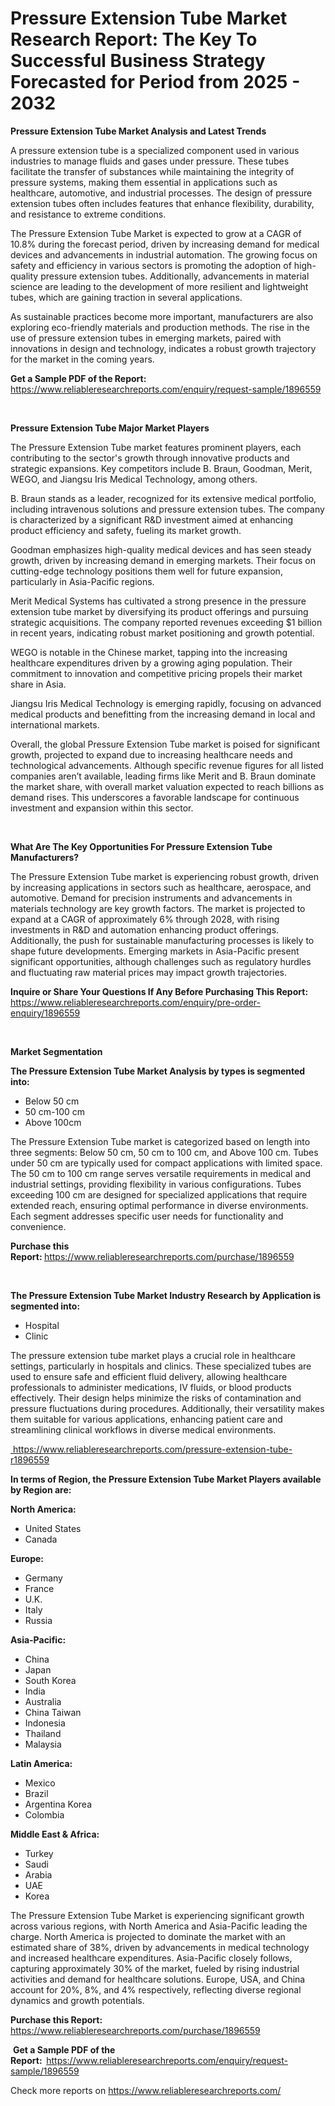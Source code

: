 <p><h1>Pressure Extension Tube Market Research Report: The Key To Successful Business Strategy Forecasted for Period from 2025 - 2032</h1></p><p><strong>Pressure Extension Tube Market Analysis and Latest Trends</strong></p>
<p><p>A pressure extension tube is a specialized component used in various industries to manage fluids and gases under pressure. These tubes facilitate the transfer of substances while maintaining the integrity of pressure systems, making them essential in applications such as healthcare, automotive, and industrial processes. The design of pressure extension tubes often includes features that enhance flexibility, durability, and resistance to extreme conditions.</p><p>The Pressure Extension Tube Market is expected to grow at a CAGR of 10.8% during the forecast period, driven by increasing demand for medical devices and advancements in industrial automation. The growing focus on safety and efficiency in various sectors is promoting the adoption of high-quality pressure extension tubes. Additionally, advancements in material science are leading to the development of more resilient and lightweight tubes, which are gaining traction in several applications.</p><p>As sustainable practices become more important, manufacturers are also exploring eco-friendly materials and production methods. The rise in the use of pressure extension tubes in emerging markets, paired with innovations in design and technology, indicates a robust growth trajectory for the market in the coming years.</p></p>
<p><strong>Get a Sample PDF of the Report:&nbsp;</strong> <a href="https://www.reliableresearchreports.com/enquiry/request-sample/1896559?utm_campaign=3067&utm_medium=2&utm_source=Github&utm_content=ia&utm_term=05032025&utm_id=pressure-extension-tube">https://www.reliableresearchreports.com/enquiry/request-sample/1896559</a></p>
<p>&nbsp;</p>
<p><strong>Pressure Extension Tube Major Market Players</strong></p>
<p><p>The Pressure Extension Tube market features prominent players, each contributing to the sector's growth through innovative products and strategic expansions. Key competitors include B. Braun, Goodman, Merit, WEGO, and Jiangsu Iris Medical Technology, among others.</p><p>B. Braun stands as a leader, recognized for its extensive medical portfolio, including intravenous solutions and pressure extension tubes. The company is characterized by a significant R&D investment aimed at enhancing product efficiency and safety, fueling its market growth.</p><p>Goodman emphasizes high-quality medical devices and has seen steady growth, driven by increasing demand in emerging markets. Their focus on cutting-edge technology positions them well for future expansion, particularly in Asia-Pacific regions.</p><p>Merit Medical Systems has cultivated a strong presence in the pressure extension tube market by diversifying its product offerings and pursuing strategic acquisitions. The company reported revenues exceeding $1 billion in recent years, indicating robust market positioning and growth potential.</p><p>WEGO is notable in the Chinese market, tapping into the increasing healthcare expenditures driven by a growing aging population. Their commitment to innovation and competitive pricing propels their market share in Asia.</p><p>Jiangsu Iris Medical Technology is emerging rapidly, focusing on advanced medical products and benefitting from the increasing demand in local and international markets.</p><p>Overall, the global Pressure Extension Tube market is poised for significant growth, projected to expand due to increasing healthcare needs and technological advancements. Although specific revenue figures for all listed companies aren’t available, leading firms like Merit and B. Braun dominate the market share, with overall market valuation expected to reach billions as demand rises. This underscores a favorable landscape for continuous investment and expansion within this sector.</p></p>
<p>&nbsp;</p>
<p><strong>What Are The Key Opportunities For Pressure Extension Tube Manufacturers?</strong></p>
<p><p>The Pressure Extension Tube market is experiencing robust growth, driven by increasing applications in sectors such as healthcare, aerospace, and automotive. Demand for precision instruments and advancements in materials technology are key growth factors. The market is projected to expand at a CAGR of approximately 6% through 2028, with rising investments in R&D and automation enhancing product offerings. Additionally, the push for sustainable manufacturing processes is likely to shape future developments. Emerging markets in Asia-Pacific present significant opportunities, although challenges such as regulatory hurdles and fluctuating raw material prices may impact growth trajectories.</p></p>
<p><strong>Inquire or Share Your Questions If Any Before Purchasing This Report:</strong> <a href="https://www.reliableresearchreports.com/enquiry/pre-order-enquiry/1896559?utm_campaign=3067&utm_medium=2&utm_source=Github&utm_content=ia&utm_term=05032025&utm_id=pressure-extension-tube">https://www.reliableresearchreports.com/enquiry/pre-order-enquiry/1896559</a></p>
<p>&nbsp;</p>
<p><strong>Market Segmentation</strong></p>
<p><strong>The Pressure Extension Tube Market Analysis by types is segmented into:</strong></p>
<p><ul><li>Below 50 cm</li><li>50 cm-100 cm</li><li>Above 100cm</li></ul></p>
<p><p>The Pressure Extension Tube market is categorized based on length into three segments: Below 50 cm, 50 cm to 100 cm, and Above 100 cm. Tubes under 50 cm are typically used for compact applications with limited space. The 50 cm to 100 cm range serves versatile requirements in medical and industrial settings, providing flexibility in various configurations. Tubes exceeding 100 cm are designed for specialized applications that require extended reach, ensuring optimal performance in diverse environments. Each segment addresses specific user needs for functionality and convenience.</p></p>
<p><strong>Purchase this Report:&nbsp;</strong><a href="https://www.reliableresearchreports.com/purchase/1896559?utm_campaign=3067&utm_medium=2&utm_source=Github&utm_content=ia&utm_term=05032025&utm_id=pressure-extension-tube">https://www.reliableresearchreports.com/purchase/1896559</a></p>
<p>&nbsp;</p>
<p><strong>The Pressure Extension Tube Market Industry Research by Application is segmented into:</strong></p>
<p><ul><li>Hospital</li><li>Clinic</li></ul></p>
<p><p>The pressure extension tube market plays a crucial role in healthcare settings, particularly in hospitals and clinics. These specialized tubes are used to ensure safe and efficient fluid delivery, allowing healthcare professionals to administer medications, IV fluids, or blood products effectively. Their design helps minimize the risks of contamination and pressure fluctuations during procedures. Additionally, their versatility makes them suitable for various applications, enhancing patient care and streamlining clinical workflows in diverse medical environments.</p></p>
<p><a href="https://www.reliableresearchreports.com/pressure-extension-tube-r1896559?utm_campaign=3067&utm_medium=2&utm_source=Github&utm_content=ia&utm_term=05032025&utm_id=pressure-extension-tube">&nbsp;https://www.reliableresearchreports.com/pressure-extension-tube-r1896559</a></p>
<p><strong>In terms of Region, the Pressure Extension Tube Market Players available by Region are:</strong></p>
<p>
    <p> <strong> North America: </strong>
        <ul>
            <li>United States</li>
            <li>Canada</li>
        </ul>
        </p> 
    <p> <strong> Europe: </strong>
        <ul>
            <li>Germany</li>
            <li>France</li>
            <li>U.K.</li>
            <li>Italy</li>
            <li>Russia</li>
        </ul>
        </p> 
    <p> <strong> Asia-Pacific: </strong>
        <ul>
            <li>China</li>
            <li>Japan</li>
            <li>South Korea</li>
            <li>India</li>
            <li>Australia</li>
            <li>China Taiwan</li>
            <li>Indonesia</li>
            <li>Thailand</li>
            <li>Malaysia</li>
        </ul>
        </p> 
    <p> <strong> Latin America: </strong>
        <ul>
            <li>Mexico</li>
            <li>Brazil</li>
            <li>Argentina Korea</li>
            <li>Colombia</li>
        </ul>
        </p> 
    <p> <strong> Middle East & Africa: </strong>
        <ul>
            <li>Turkey</li>
            <li>Saudi</li>
            <li>Arabia</li>
            <li>UAE</li>
            <li>Korea</li>
        </ul>
    </p>
    </p>
<p><p>The Pressure Extension Tube Market is experiencing significant growth across various regions, with North America and Asia-Pacific leading the charge. North America is projected to dominate the market with an estimated share of 38%, driven by advancements in medical technology and increased healthcare expenditures. Asia-Pacific closely follows, capturing approximately 30% of the market, fueled by rising industrial activities and demand for healthcare solutions. Europe, USA, and China account for 20%, 8%, and 4% respectively, reflecting diverse regional dynamics and growth potentials.</p></p>
<p><strong>Purchase this Report: </strong><a href="https://www.reliableresearchreports.com/purchase/1896559?utm_campaign=3067&utm_medium=2&utm_source=Github&utm_content=ia&utm_term=05032025&utm_id=pressure-extension-tube">https://www.reliableresearchreports.com/purchase/1896559</a></p>
<p>&nbsp;<strong>Get a Sample PDF of the Report:&nbsp;&nbsp;</strong><a href="https://www.reliableresearchreports.com/enquiry/request-sample/1896559?utm_campaign=3067&utm_medium=2&utm_source=Github&utm_content=ia&utm_term=05032025&utm_id=pressure-extension-tube">https://www.reliableresearchreports.com/enquiry/request-sample/1896559</a></p>
<p><strong></strong></p>
<p>Check more reports on <a href="https://www.reliableresearchreports.com/?utm_campaign=3067&utm_medium=2&utm_source=Github&utm_content=ia&utm_term=05032025&utm_id=pressure-extension-tube">https://www.reliableresearchreports.com/</a></p>